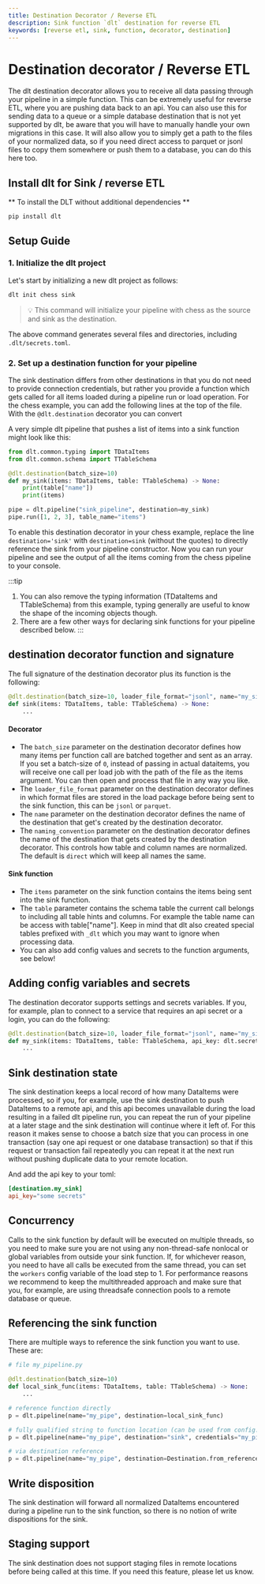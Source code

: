 ```yaml
---
title: Destination Decorator / Reverse ETL
description: Sink function `dlt` destination for reverse ETL
keywords: [reverse etl, sink, function, decorator, destination]
---
```


# Destination decorator / Reverse ETL

The dlt destination decorator allows you to receive all data passing through your pipeline in a simple function. This can be extremely useful for
reverse ETL, where you are pushing data back to an api. You can also use this for sending data to a queue or a simple database destination that is not
yet supported by dlt, be aware that you will have to manually handle your own migrations in this case. It will also allow you to simply get a path
to the files of your normalized data, so if you need direct access to parquet or jsonl files to copy them somewhere or push them to a database, 
you can do this here too.

## Install dlt for Sink / reverse ETL
** To install the DLT without additional dependencies **
```
pip install dlt
```

## Setup Guide
### 1. Initialize the dlt project

Let's start by initializing a new dlt project as follows:

```bash
dlt init chess sink
```
> 💡 This command will initialize your pipeline with chess as the source and sink as the destination.

The above command generates several files and directories, including `.dlt/secrets.toml`.

### 2. Set up a destination function for your pipeline
The sink destination differs from other destinations in that you do not need to provide connection credentials, but rather you provide a function which 
gets called for all items loaded during a pipeline run or load operation. For the chess example, you can add the following lines at the top of the file.
With the `@dlt.destination` decorator you can convert 

A very simple dlt pipeline that pushes a list of items into a sink function might look like this:

```python
from dlt.common.typing import TDataItems
from dlt.common.schema import TTableSchema

@dlt.destination(batch_size=10)
def my_sink(items: TDataItems, table: TTableSchema) -> None:
    print(table["name"])
    print(items)

pipe = dlt.pipeline("sink_pipeline", destination=my_sink)
pipe.run([1, 2, 3], table_name="items")

```

To enable this destination decorator in your chess example, replace the line `destination='sink'` with `destination=sink` (without the quotes) to directly reference
the sink from your pipeline constructor. Now you can run your pipeline and see the output of all the items coming from the chess pipeline to your console.

:::tip
1. You can also remove the typing information (TDataItems and TTableSchema) from this example, typing generally are useful to know the shape of the incoming objects though.
2. There are a few other ways for declaring sink functions for your pipeline described below.
:::

## destination decorator function and signature

The full signature of the destination decorator plus its function is the following:

```python
@dlt.destination(batch_size=10, loader_file_format="jsonl", name="my_sink", naming="direct")
def sink(items: TDataItems, table: TTableSchema) -> None:
    ...
```

#### Decorator
* The `batch_size` parameter on the destination decorator defines how many items per function call are batched together and sent as an array. If you set a batch-size of `0`, 
instead of passing in actual dataitems, you will receive one call per load job with the path of the file as the items argument. You can then open and process that file
in any way you like.
* The `loader_file_format` parameter on the destination decorator defines in which format files are stored in the load package before being sent to the sink function, 
this can be `jsonl` or `parquet`.
* The `name` parameter on the destination decorator defines the name of the destination that get's created by the destination decorator.
* The `naming_convention` parameter on the destination decorator defines the name of the destination that gets created by the destination decorator. This controls
how table and column names are normalized. The default is `direct` which will keep all names the same. 

#### Sink function
* The `items` parameter on the sink function contains the items being sent into the sink function. 
* The `table` parameter contains the schema table the current call belongs to including all table hints and columns. For example the table name can be access with table["name"]. Keep in mind that dlt also created special tables prefixed with `_dlt` which you may want to ignore when processing data.
* You can also add config values and secrets to the function arguments, see below!


## Adding config variables and secrets
The destination decorator supports settings and secrets variables. If you, for example, plan to connect to a service that requires an api secret or a login, you can do the following:

```python
@dlt.destination(batch_size=10, loader_file_format="jsonl", name="my_sink")
def my_sink(items: TDataItems, table: TTableSchema, api_key: dlt.secrets.value) -> None:
    ...
```


## Sink destination state
The sink destination keeps a local record of how many DataItems were processed, so if you, for example, use the sink destination to push DataItems to a remote api, and this
api becomes unavailable during the load resulting in a failed dlt pipeline run, you can repeat the run of your pipeline at a later stage and the sink destination will continue 
where it left of. For this reason it makes sense to choose a batch size that you can process in one transaction (say one api request or one database transaction) so that if this
request or transaction fail repeatedly you can repeat it at the next run without pushing duplicate data to your remote location.



And add the api key to your toml:

```toml
[destination.my_sink]
api_key="some secrets"
```


## Concurrency
Calls to the sink function by default will be executed on multiple threads, so you need to make sure you are not using any non-thread-safe nonlocal or global variables from outside
your sink function. If, for whichever reason, you need to have all calls be executed from the same thread, you can set the `workers` config variable of the load step to 1. For performance
reasons we recommend to keep the multithreaded approach and make sure that you, for example, are using threadsafe connection pools to a remote database or queue.

## Referencing the sink function
There are multiple ways to reference the sink function you want to use. These are:

```python
# file my_pipeline.py

@dlt.destination(batch_size=10)
def local_sink_func(items: TDataItems, table: TTableSchema) -> None:
    ...

# reference function directly
p = dlt.pipeline(name="my_pipe", destination=local_sink_func)

# fully qualified string to function location (can be used from config.toml or env vars)
p = dlt.pipeline(name="my_pipe", destination="sink", credentials="my_pipeline.local_sink_func")

# via destination reference
p = dlt.pipeline(name="my_pipe", destination=Destination.from_reference("sink", credentials=local_sink_func, environment="staging"))
```

## Write disposition

The sink destination will forward all normalized DataItems encountered during a pipeline run to the sink function, so there is no notion of write dispositions for the sink.

## Staging support

The sink destination does not support staging files in remote locations before being called at this time. If you need this feature, please let us know.

